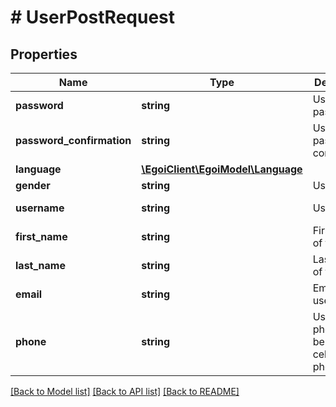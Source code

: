 # # UserPostRequest

## Properties

Name | Type | Description | Notes
------------ | ------------- | ------------- | -------------
**password** | **string** | User password | [optional]
**password_confirmation** | **string** | User password confirmation | [optional]
**language** | [**\EgoiClient\EgoiModel\Language**](Language.md) |  | [optional]
**gender** | **string** | User gender | [optional]
**username** | **string** | User login | [optional] [readonly]
**first_name** | **string** | First name of the user | [optional]
**last_name** | **string** | Last name of the user | [optional]
**email** | **string** | Email of the user | [optional]
**phone** | **string** | User&#39;s phone (may be cellphone or phone) | [optional]

[[Back to Model list]](../../README.md#models) [[Back to API list]](../../README.md#endpoints) [[Back to README]](../../README.md)
